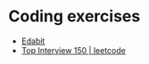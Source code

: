 # Coding exercises

- [Edabit](https://edabit.com/challenges)
- [Top Interview 150 | leetcode](https://leetcode.com/studyplan/top-interview-150/)
